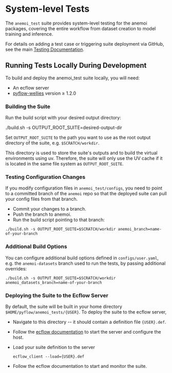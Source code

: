 # System-level Tests

The `anemoi_test` suite provides system-level testing for the anemoi packages, covering the entire workflow from dataset creation to model training and inference.

For details on adding a test case or triggering suite deployment via GitHub, see the main
[Testing Documentation](https://anemoi.readthedocs.io/en/latest/contributing/testing.html).


## Running Tests Locally During Development

To build and deploy the anemoi_test suite locally, you will need:
 - An ecflow server
 - [pyflow-wellies](https://pyflow-wellies.readthedocs.io/latest/) version ≥ 1.2.0

### Building the Suite

Run the build script with your desired output directory:

./build.sh -s OUTPUT_ROOT_SUITE=desired-output-dir

Set `OUTPUT_ROOT_SUITE` to the path you want to use as the root output directory of the suite, e.g. `$SCRATCH/workdir`.

This directory is used to store the suite's outputs and to build the virtual environments using uv. Therefore, the suite will only use the UV cache if it is located in the same file system as `OUTPUT_ROOT_SUITE`.

### Testing Configuration Changes

If you modify configuration files in `anemoi_test/configs`, you need to point to a committed branch of the `anemoi` repo so that the deployed suite can pull your config files from that branch.

- Commit your changes to a branch.
- Push the branch to anemoi.
- Run the build script pointing to that branch:

```
./build.sh -s OUTPUT_ROOT_SUITE=$SCRATCH/workdir anemoi_branch=name-of-your-branch
```

### Additional Build Options

You can configure additional build options defined in `configs/user.yaml`, e.g. the `anemoi-datasets` branch used to run the tests, by passing additional overrides:

```
./build.sh -s OUTPUT_ROOT_SUITE=$SCRATCH/workdir anemoi_datasets_branch=name-of-your-branch
```

### Deploying the Suite to the Ecflow Server

By default, the suite will be built in your home directory `$HOME/pyflow/anemoi_tests/{USER}`. To deploy the suite to the ecflow server,
- Navigate to this directory -- it should contain a definition file `{USER}.def`.
- Follow the [ecflow documentation](https://ecflow.readthedocs.io/en/5.14.1/quickstart.html) to start the server and configure the host.
- Load your suite definition to the server

    ```
    ecflow_client --load={USER}.def
    ```
- Follow the ecflow documentation to start and monitor the suite.
